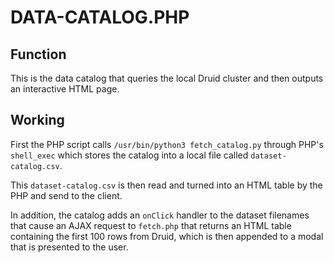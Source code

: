 # DATA-CATALOG.PHP

## Function

This is the data catalog that queries the local Druid cluster and then outputs an interactive HTML page.

## Working

First the PHP script calls `/usr/bin/python3 fetch_catalog.py` through PHP's `shell_exec` which stores the catalog into a local file called `dataset-catalog.csv`.

This `dataset-catalog.csv` is then read and turned into an HTML table by the PHP and send to the client.

In addition, the catalog adds an `onClick` handler to the dataset filenames that cause an AJAX request to `fetch.php` that returns an HTML table containing the first 100 rows from Druid, which is then appended to a modal that is presented to the user.